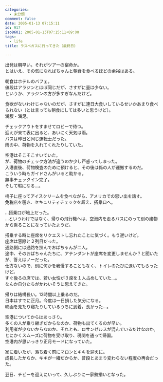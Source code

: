 ```yaml
---
categories:
  - 未分類
comment: false
date: 2005-01-13 07:15:11
id: 917
iso8601: 2005-01-13T07:15:11+09:00
tags:
  - life
title: ラスベガスに行ってきた（最終日）

---
```


<div class="entry-body">
  <p>出発は朝早い。それがツアーの宿命か。<br />
    とはいえ、その気になればちゃんと朝食を食べるほどの余裕はある。</p>

  <p>朝食はホテルのバフェ。<br />
    値段はアラジンとほぼ同じだが、さすがに量は少ない。<br />
    というか、アラジンの方が多すぎなんだけど。</p>

  <p>食欲がないわけじゃないのだが、さすがに連日大食いしているせいかあまり食べられない（とは言っても朝食にしては多いと思うけど）。<br />
    満腹・満足。</p>

  <p>チェックアウトをすませてロビーで待つ。<br />
    迎えが来て表に出ると、あいにく天気は雨。<br />
    バスは昨日と同じ運転士だった。<br />
    雨の中、荷物を入れてくれたりしていた。</p>

  <p>空港はそこそこすいていた。<br />
    が、荷物のチェック方法が違うのか少し戸惑ってしまった。<br />
    入港直後、荷物検査のために預けると、その後は係の人が運搬するのだ。<br />
    こういう時もガイドさんがいると助かる。<br />
    無事チェックイン完了。<br />
    そして暇になる…。</p>

  <p>椅子に座ってアイスクリームを食べながら、アメリカでの思い出を話す。<br />
    免税店を覗き、セキュリティチェックを超え、搭乗口へ。</p>

  <p>…搭乗口が地上だった。<br />
    …というわけではなく、帰りの飛行機へは、空港内を走るバスにのって別の建物から乗ることになっていたようだ。</p>

  <p>搭乗する時に座席をリクエストし忘れたことに気づく。もう遅いけど。<br />
    座席は窓際と２列目だった。<br />
    通路側には通路を挟んでおばちゃんが二人。<br />
    途中、そのおばちゃんたちに、アテンダントが座席を変更しませんか？と聞いたが、答えはノーだった。<br />
    仕方ないので、別に何かを我慢することもなく、トイレのたびに退いてもらったけど。<br />
    すぐ後ろの席では、若い女性が３席を１人占めしていた…。<br />
    なんか自分たちがかわいそうに思えてきた。</p>

  <p>帰りは結構長い。12時間以上乗るのだ。<br />
    日本はすでに正月。今度は一日損した気分になる。<br />
    映画を見たり寝たりしているうちに到着。長かった…。</p>

  <p>空港についてからはあっさり。<br />
    多くの人が乗り継ぎだからなのか、荷物も出てくるのが早い。<br />
    利用者が少ないからなのか、それとも、ロサンゼルスが混んでいるだけなのか。<br />
    とにかくスムーズに荷物を受け取り、税関を通って帰国。<br />
    空港内が思いっきり正月モードになっていた。</p>

  <p>家に着いたが、落ち着く前にマロンとキキを迎えに。<br />
    成長したからか、キキが一緒だからか、普段とあまり変わらない程度の再会だった。</p>

  <p>翌日、チビーを迎えにいって、久しぶりに一家勢揃いとなった。</p>
</div>
